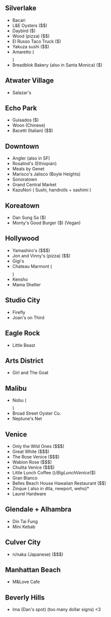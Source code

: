 ## Silverlake
* Bacari
* L&E Oysters ($$)
* Daybird ($)
* Wood (pizza) ($$)
* El Russo Taco Truck ($)
* Yakuza sushi ($$)
* Amaretto ($$$$)
* Breadblok Bakery (also in Santa Monica) ($)

## Atwater Village
* Salazar's

## Echo Park
* Guisados ($)
* Woon (Chinese)
* Bacetti (Italian) ($$)

## Downtown
* Angler (also in SF)
* Rosalind's (Ethiopian)
* Meals by Genet
* Marisco's Jalisco (Boyle Heights)
* Sonoratown
* Grand Central Market
* KazuNori ( Sushi, handrolls + sashimi )

## Koreatown
* Dan Sung Sa ($)
* Monty's Good Burger ($) (Vegan)

## Hollywood
* Yamashiro's ($$$)
* Jon and Vinny's (pizza) ($$)
* Gigi's
* Chateau Marmont ($$$$)
* Kensho
* Mama Shelter

## Studio City
* Firefly
* Joan's on Third

## Eagle Rock
* Little Beast 

## Arts District
* Girl and The Goat

## Malibu
* Nobu ($$$$)
* Broad Street Oyster Co.
* Neptune's Net

## Venice
* Only the Wild Ones ($$$)
* Great White ($$$)
* The Rose Venice ($$$)
* Wabion Rose ($$$) 
* Chulita Venice ($$$)
* Little Lunch Coffee ($) / Big Lunch Venice ($$)
* Gran Blanco
* Belles Beach House Hawaiian Restaurant ($$)
* Zinque ( also in dtla, newport, weho)*
* Laurel Hardware

## Glendale + Alhambra
* Din Tai Fung
* Mini Kebab

## Culver City
* n/naka (Japanese) ($$$)

## Manhattan Beach
* M&Love Cafe

## Beverly Hills
* Ima (Dan's spot) (too many dollar signs) <3 

